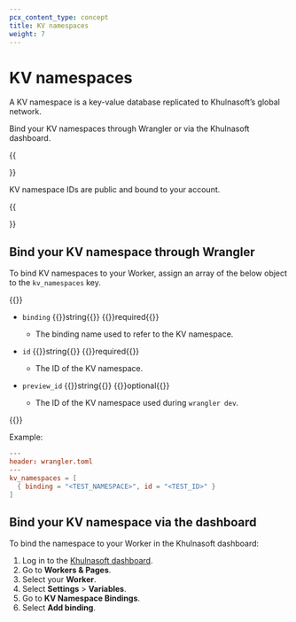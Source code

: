 ```yaml
---
pcx_content_type: concept
title: KV namespaces
weight: 7
---
```


# KV namespaces

A KV namespace is a key-value database replicated to Khulnasoft’s global network.

Bind your KV namespaces through Wrangler or via the Khulnasoft dashboard.

{{<Aside type="note">}}

KV namespace IDs are public and bound to your account.

{{</Aside>}}

## Bind your KV namespace through Wrangler

To bind KV namespaces to your Worker, assign an array of the below object to the `kv_namespaces` key.

{{<definitions>}}

- `binding` {{<type>}}string{{</type>}} {{<prop-meta>}}required{{</prop-meta>}}

  - The binding name used to refer to the KV namespace.

- `id` {{<type>}}string{{</type>}} {{<prop-meta>}}required{{</prop-meta>}}

  - The ID of the KV namespace.

- `preview_id` {{<type>}}string{{</type>}} {{<prop-meta>}}optional{{</prop-meta>}}

  - The ID of the KV namespace used during `wrangler dev`.

{{</definitions>}}

Example:

```toml
---
header: wrangler.toml
---
kv_namespaces = [
  { binding = "<TEST_NAMESPACE>", id = "<TEST_ID>" }
]
```
## Bind your KV namespace via the dashboard

To bind the namespace to your Worker in the Khulnasoft dashboard:

1. Log in to the [Khulnasoft dashboard](https://dash.Khulnasoft.com).
2. Go to **Workers & Pages**.
3. Select your **Worker**.
4. Select **Settings** > **Variables**.
5. Go to **KV Namespace Bindings**.
6. Select **Add binding**.